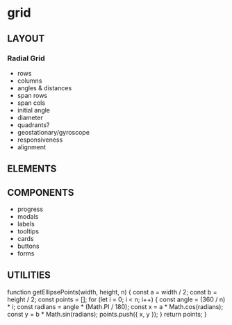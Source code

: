 # grid


## LAYOUT

### Radial Grid
- rows
- columns
- angles & distances
- span rows
- span cols
- initial angle
- diameter
- quadrants?
- geostationary/gyroscope
- responsiveness
- alignment

## ELEMENTS


## COMPONENTS
- progress
- modals
- labels
- tooltips
- cards
- buttons
- forms

## UTILITIES



function getEllipsePoints(width, height, n) {
  const a = width / 2;
  const b = height / 2;
  const points = [];
  for (let i = 0; i < n; i++) {
    const angle = (360 / n) * i;
    const radians = angle * (Math.PI / 180);
    const x = a * Math.cos(radians);
    const y = b * Math.sin(radians);
    points.push({ x, y });
  }
  return points;
}
